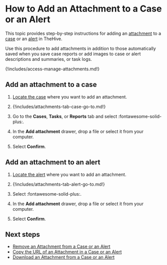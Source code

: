 # How to Add an Attachment to a Case or an Alert

This topic provides step-by-step instructions for adding an [attachment](../../../analyst-corner/cases/attachments/about-attachments.md) to a [case](../about-cases.md) or an [alert](../../alerts/about-alerts.md) in TheHive.

Use this procedure to add attachments in addition to those automatically saved when you save case reports or add images to case or alert descriptions and summaries, or task logs.

{!includes/access-manage-attachments.md!}

## Add an attachment to a case

1. [Locate the case](../search-for-cases/find-a-case.md) where you want to add an attachment.

2. {!includes/attachments-tab-case-go-to.md!}

3. Go to the **Cases**, **Tasks**, or **Reports** tab and select :fontawesome-solid-plus:.

4. In the **Add attachment** drawer, drop a file or select it from your computer.

5. Select **Confirm**.

## Add an attachment to an alert

1. [Locate the alert](../../alerts/search-for-alerts/find-an-alert.md) where you want to add an attachment.

2. {!includes/attachments-tab-alert-go-to.md!}

3. Select :fontawesome-solid-plus:.

4. In the **Add attachment** drawer, drop a file or select it from your computer.

5. Select **Confirm**.

<h2>Next steps</h2>

* [Remove an Attachment from a Case or an Alert](remove-an-attachment-case-alert.md)
* [Copy the URL of an Attachment in a Case or an Alert](copy-url-of-an-attachment-case-alert.md)
* [Download an Attachment from a Case or an Alert](download-an-attachment-case-alert.md)